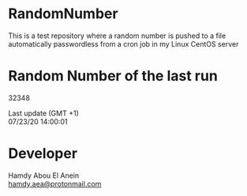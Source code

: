 # RandomNumber    
This is a test repository where a random number is pushed to a file automatically passwordless from a cron job in my Linux CentOS server    
# Random Number of the last run   
32348
      
Last update (GMT +1)    
07/23/20 14:00:01
# Developer    
Hamdy Abou El Anein   
hamdy.aea@protonmail.com
